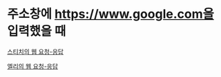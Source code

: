 # 주소창에 https://www.google.com을 입력했을 때

[스티치의 웹 요청-응답](stitch.md)

[엘리의 웹 요청-응답](elly-request-response.md)


